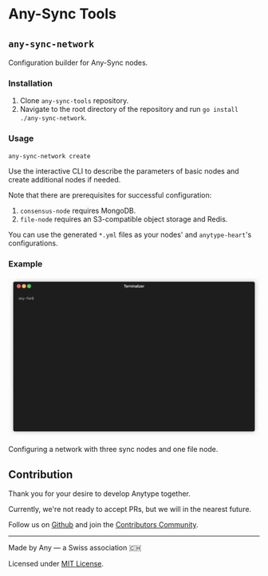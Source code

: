 # Any-Sync Tools

## `any-sync-network`
Configuration builder for Any-Sync nodes.

### Installation
1. Clone `any-sync-tools` repository.
2. Navigate to the root directory of the repository and run `go install ./any-sync-network`.

### Usage
```
any-sync-network create
```
Use the interactive CLI to describe the parameters of basic nodes and create additional nodes if needed. 

Note that there are prerequisites for successful configuration:
1. `consensus-node` requires MongoDB.
2. `file-node` requires an S3-compatible object storage and Redis.

You can use the generated `*.yml` files as your nodes' and `anytype-heart`'s configurations.

### Example
![Interactive CLI demo](assets/any-sync-network-example.gif)

Configuring a network with three sync nodes and one file node.


## Contribution
Thank you for your desire to develop Anytype together. 

Currently, we're not ready to accept PRs, but we will in the nearest future.

Follow us on [Github](https://github.com/anyproto) and join the [Contributors Community](https://github.com/orgs/anyproto/discussions).

---
Made by Any — a Swiss association 🇨🇭

Licensed under [MIT License](./LICENSE).